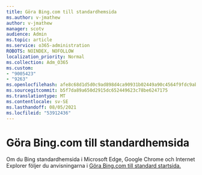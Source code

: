 ```yaml
---
title: Göra Bing.com till standardhemsida
ms.author: v-jmathew
author: v-jmathew
manager: scotv
audience: Admin
ms.topic: article
ms.service: o365-administration
ROBOTS: NOINDEX, NOFOLLOW
localization_priority: Normal
ms.collection: Adm_O365
ms.custom:
- "9005423"
- "9263"
ms.openlocfilehash: afe8c68d1d5d0c9ad898d4ca90931b02449a90c4564f9fdc9abfaf6ce53aeba1
ms.sourcegitcommit: b5f7da89a650d2915dc652449623c78be6247175
ms.translationtype: MT
ms.contentlocale: sv-SE
ms.lasthandoff: 08/05/2021
ms.locfileid: "53912436"
---
```

# <a name="make-bingcom-the-default-home-page"></a>Göra Bing.com till standardhemsida

Om du Bing standardhemsida i Microsoft Edge, Google Chrome och Internet Explorer följer du anvisningarna i [Göra Bing.com till standard startsida.](https://go.microsoft.com/fwlink/?linkid=2149816)
